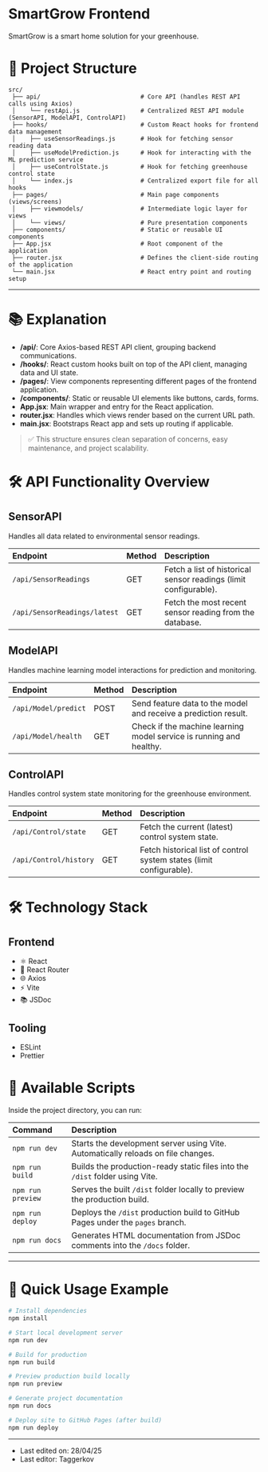# SmartGrow Frontend

SmartGrow is a smart home solution for your greenhouse.

# 📁 Project Structure

```
src/
 ├── api/                            # Core API (handles REST API calls using Axios)
 │    └── restApi.js                 # Centralized REST API module (SensorAPI, ModelAPI, ControlAPI)
 ├── hooks/                          # Custom React hooks for frontend data management
 │    ├── useSensorReadings.js       # Hook for fetching sensor reading data
 │    ├── useModelPrediction.js      # Hook for interacting with the ML prediction service
 │    ├── useControlState.js         # Hook for fetching greenhouse control state
 │    └── index.js                   # Centralized export file for all hooks
 ├── pages/                          # Main page components (views/screens)
 │    ├── viewmodels/                # Intermediate logic layer for views
 │    └── views/                     # Pure presentation components
 ├── components/                     # Static or reusable UI components
 ├── App.jsx                         # Root component of the application
 ├── router.jsx                      # Defines the client-side routing of the application
 └── main.jsx                        # React entry point and routing setup
```

---

# 📚 Explanation

- **/api/**: Core Axios-based REST API client, grouping backend communications.
- **/hooks/**: React custom hooks built on top of the API client, managing data and UI state.
- **/pages/**: View components representing different pages of the frontend application.
- **/components/**: Static or reusable UI elements like buttons, cards, forms.
- **App.jsx**: Main wrapper and entry for the React application.
- **router.jsx**: Handles which views render based on the current URL path.
- **main.jsx**: Bootstraps React app and sets up routing if applicable.

> ✅ This structure ensures clean separation of concerns, easy maintenance, and project scalability.

# 🛠️ API Functionality Overview

## SensorAPI

Handles all data related to environmental sensor readings.

| Endpoint                     | Method | Description                                                      |
|:-----------------------------|:-------|:-----------------------------------------------------------------|
| `/api/SensorReadings`        | GET    | Fetch a list of historical sensor readings (limit configurable). |
| `/api/SensorReadings/latest` | GET    | Fetch the most recent sensor reading from the database.          |

## ModelAPI

Handles machine learning model interactions for prediction and monitoring.

| Endpoint             | Method | Description                                                         |
|:---------------------|:-------|:--------------------------------------------------------------------|
| `/api/Model/predict` | POST   | Send feature data to the model and receive a prediction result.     |
| `/api/Model/health`  | GET    | Check if the machine learning model service is running and healthy. |

## ControlAPI

Handles control system state monitoring for the greenhouse environment.

| Endpoint               | Method | Description                                                          |
|:-----------------------|:-------|:---------------------------------------------------------------------|
| `/api/Control/state`   | GET    | Fetch the current (latest) control system state.                     |
| `/api/Control/history` | GET    | Fetch historical list of control system states (limit configurable). |

# 🛠️ Technology Stack

## Frontend

- ⚛️ React
- 🧭 React Router
- 🌐 Axios
- ⚡ Vite
- 📚 JSDoc

## Tooling

- ESLint
- Prettier

# 🧰 Available Scripts

Inside the project directory, you can run:

| Command           | Description                                                                      |
|:------------------|:---------------------------------------------------------------------------------|
| `npm run dev`     | Starts the development server using Vite. Automatically reloads on file changes. |
| `npm run build`   | Builds the production-ready static files into the `/dist` folder using Vite.     |
| `npm run preview` | Serves the built `/dist` folder locally to preview the production build.         |
| `npm run deploy`  | Deploys the `/dist` production build to GitHub Pages under the `pages` branch.   |
| `npm run docs`    | Generates HTML documentation from JSDoc comments into the `/docs` folder.        |

---

# 🚀 Quick Usage Example

```bash
# Install dependencies
npm install

# Start local development server
npm run dev

# Build for production
npm run build

# Preview production build locally
npm run preview

# Generate project documentation
npm run docs

# Deploy site to GitHub Pages (after build)
npm run deploy
```

---

- Last edited on: 28/04/25
- Last editor: Taggerkov